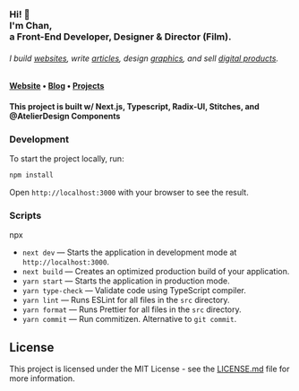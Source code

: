 <!-- Hi there! Feel free to make this your own but don't use my data. Attributions are welcomed -->
<h3>Hi! 👋<br>I'm Chan,<br>a Front-End Developer, Designer & Director (Film).</h3>
<h6>I build <a href="https://stephenajulu.com/portfolio">websites</a>, write <a href="https://stephenajulu.com/blog">articles</a>, design <a href="https://chvn.me/projects">graphics</a>, and sell <a href="https://ady.world">digital products</a>.<br /></h6>

<h4> <a href="https://chvn.me">Website</a> • <a href="https://chvn.me/blog">Blog</a> • <a href="https://chvn.me/projects">Projects</a></h4>

<h4>This project is built w/ Next.js, Typescript, Radix-UI, Stitches, and @AtelierDesign Components</h4>

<!-- BLOG-POST-LIST:START -->

<!-- BLOG-POST-LIST:END -->

### Development

To start the project locally, run:

```bash
npm install
```

Open `http://localhost:3000` with your browser to see the result.

### Scripts

npx

- `next dev` — Starts the application in development mode at `http://localhost:3000`.
- `next build` — Creates an optimized production build of your application.
- `yarn start` — Starts the application in production mode.
- `yarn type-check` — Validate code using TypeScript compiler.
- `yarn lint` — Runs ESLint for all files in the `src` directory.
- `yarn format` — Runs Prettier for all files in the `src` directory.
- `yarn commit` — Run commitizen. Alternative to `git commit`.

## License

This project is licensed under the MIT License - see the [LICENSE.md](LICENSE.md) file for more information.
